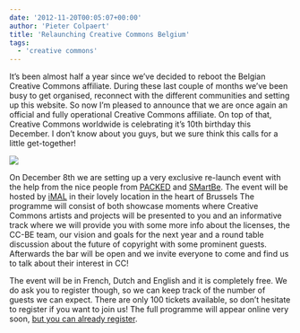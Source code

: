 ```yaml
---
date: '2012-11-20T00:05:07+00:00'
author: 'Pieter Colpaert'
title: 'Relaunching Creative Commons Belgium'
tags:
  - 'creative commons'
---
```


It’s been almost half a year since we’ve decided to reboot the Belgian Creative Commons affiliate. During these last couple of months we’ve been busy to get organised, reconnect with the different communities and setting up this website. So now I’m pleased to announce that we are once again an official and fully operational Creative Commons affiliate. On top of that, Creative Commons worldwide is celebrating it’s 10th birthday this December. I don’t know about you guys, but we sure think this calls for a little get-together!

[![](http://www.pixorial.com/blog/wp-content/uploads/2012/07/CC1.jpg)](http://creativecommons.be)

On December 8th we are setting up a very exclusive re-launch event with the help from the nice people from [PACKED](http://packed.be/) and [SMartBe](http://smartbe.be/). The event will be hosted by [iMAL](http://www.imal.org/) in their lovely location in the heart of Brussels The programme will consist of both showcase moments where Creative Commons artists and projects will be presented to you and an informative track where we will provide you with some more info about the licenses, the CC-BE team, our vision and goals for the next year and a round table discussion about the future of copyright with some prominent guests. Afterwards the bar will be open and we invite everyone to come and find us to talk about their interest in CC!

The event will be in French, Dutch and English and it is completely free. We do ask you to register though, so we can keep track of the number of guests we can expect. There are only 100 tickets available, so don’t hesitate to register if you want to join us! The full programme will appear online very soon, [but you can already register](http://ccbelgium.eventbrite.nl/).
